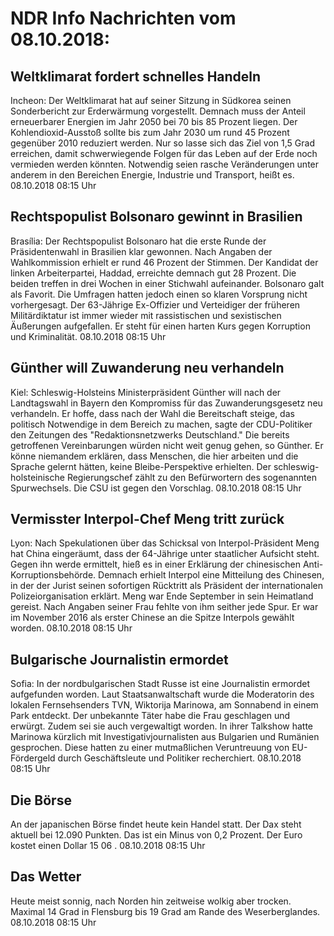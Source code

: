 # NDR Info Nachrichten vom 08.10.2018:


## Weltklimarat fordert schnelles Handeln
Incheon: Der Weltklimarat hat auf seiner Sitzung in Südkorea seinen Sonderbericht zur Erderwärmung vorgestellt. Demnach muss der Anteil erneuerbarer Energien im Jahr 2050 bei 70 bis 85 Prozent liegen. Der Kohlendioxid-Ausstoß sollte bis zum Jahr 2030 um rund 45 Prozent gegenüber 2010 reduziert werden. Nur so lasse sich das Ziel von 1,5 Grad erreichen, damit schwerwiegende Folgen für das Leben auf der Erde noch vermieden werden könnten. Notwendig seien rasche Veränderungen unter anderem in den Bereichen Energie, Industrie und Transport, heißt es. 08.10.2018 08:15 Uhr 

## Rechtspopulist Bolsonaro gewinnt in Brasilien
Brasília:	Der Rechtspopulist Bolsonaro hat die erste Runde der Präsidentenwahl in Brasilien klar gewonnen. Nach Angaben der Wahlkommission erhielt er rund  46 Prozent der Stimmen. Der Kandidat der linken Arbeiterpartei, Haddad, erreichte demnach gut 28 Prozent. Die beiden treffen in drei Wochen in einer Stichwahl aufeinander. Bolsonaro galt als Favorit. Die Umfragen hatten jedoch einen so klaren Vorsprung nicht vorhergesagt. Der 63-Jährige Ex-Offizier und Verteidiger der früheren Militärdiktatur ist immer wieder mit rassistischen und sexistischen Äußerungen aufgefallen. Er steht für einen harten Kurs gegen Korruption und Kriminalität. 08.10.2018 08:15 Uhr 

## Günther will Zuwanderung neu verhandeln
Kiel:       Schleswig-Holsteins Ministerpräsident Günther will nach der Landtagswahl in Bayern den Kompromiss für das Zuwanderungsgesetz neu verhandeln. Er hoffe, dass nach der Wahl die Bereitschaft steige, das politisch Notwendige in dem Bereich zu machen, sagte der CDU-Politiker den Zeitungen des "Redaktionsnetzwerks Deutschland." Die bereits getroffenen Vereinbarungen würden nicht weit genug gehen, so Günther. Er könne niemandem erklären, dass Menschen, die hier arbeiten und die Sprache gelernt hätten, keine Bleibe-Perspektive erhielten. Der schleswig-holsteinische Regierungschef zählt zu den Befürwortern des sogenannten Spurwechsels. Die CSU ist gegen den Vorschlag. 08.10.2018 08:15 Uhr 

## Vermisster Interpol-Chef Meng tritt zurück
Lyon: Nach Spekulationen über das Schicksal von Interpol-Präsident Meng hat China eingeräumt, dass der 64-Jährige unter staatlicher Aufsicht steht. Gegen ihn werde ermittelt, hieß es in einer Erklärung der chinesischen Anti-Korruptionsbehörde. Demnach erhielt Interpol eine Mitteilung des Chinesen, in der der Jurist seinen sofortigen Rücktritt als Präsident der internationalen Polizeiorganisation erklärt. Meng war Ende September in sein Heimatland gereist. Nach Angaben seiner Frau fehlte von ihm seither jede Spur. Er war im November 2016 als erster Chinese an die Spitze Interpols gewählt worden. 08.10.2018 08:15 Uhr 

## Bulgarische Journalistin ermordet
Sofia: In der nordbulgarischen Stadt Russe ist eine Journalistin ermordet aufgefunden worden. Laut Staatsanwaltschaft wurde die Moderatorin des lokalen Fernsehsenders TVN, Wiktorija Marinowa, am Sonnabend in einem Park entdeckt. Der unbekannte Täter habe die Frau geschlagen und erwürgt. Zudem sei sie auch vergewaltigt worden. In ihrer Talkshow hatte Marinowa kürzlich mit Investigativjournalisten aus Bulgarien und Rumänien gesprochen. Diese hatten zu einer mutmaßlichen Veruntreuung von EU-Fördergeld durch Geschäftsleute und Politiker recherchiert. 08.10.2018 08:15 Uhr 

## Die Börse
An der japanischen Börse findet heute kein Handel statt. Der Dax steht aktuell bei  12.090  Punkten. Das ist ein Minus von  0,2  Prozent. Der Euro kostet einen Dollar  15 06 . 08.10.2018 08:15 Uhr 

## Das Wetter
Heute meist sonnig, nach Norden hin zeitweise wolkig aber trocken. Maximal 14 Grad in Flensburg bis 19 Grad am Rande des Weserberglandes. 08.10.2018 08:15 Uhr 
